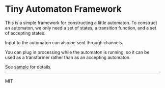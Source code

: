 # Tiny Automaton Framework


This is a simple framework for constructing a little automaton.
To construct an automaton, we only need a set of states, a transition function, and a set of accepting states. 

Input to the automaton can also be sent through channels. 

You can plug in processing while the automaton is running, so it can be used as a transformer rather than as an accepting automaton.

See [sample](./_sample/README.md) for details.

---
MIT
